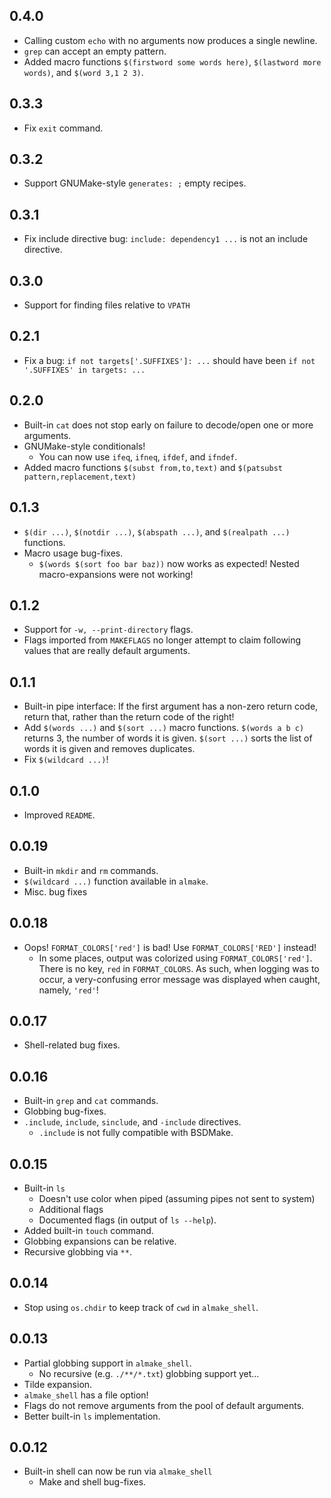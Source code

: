 ## 0.4.0
 * Calling custom `echo` with no arguments now produces a single newline.
 * `grep` can accept an empty pattern.
 * Added macro functions `$(firstword some words here)`, `$(lastword more words)`, and `$(word 3,1 2 3)`.

## 0.3.3
 * Fix `exit` command.

## 0.3.2
 * Support GNUMake-style `generates: ;` empty recipes.

## 0.3.1
 * Fix include directive bug: `include: dependency1 ...` is not an include directive.

## 0.3.0
 * Support for finding files relative to `VPATH`

## 0.2.1
 * Fix a bug: `if not targets['.SUFFIXES']: ...` should have been `if not '.SUFFIXES' in targets: ...` 

## 0.2.0
 * Built-in `cat` does not stop early on failure to decode/open one or more arguments.
 * GNUMake-style conditionals!
    * You can now use `ifeq`, `ifneq`, `ifdef`, and `ifndef`.
 * Added macro functions `$(subst from,to,text)` and `$(patsubst pattern,replacement,text)`

## 0.1.3
 * `$(dir ...)`, `$(notdir ...)`, `$(abspath ...)`, and `$(realpath ...)` functions.
 * Macro usage bug-fixes.
    * `$(words $(sort foo bar baz))` now works as expected! Nested macro-expansions were not working!

## 0.1.2
 * Support for `-w, --print-directory` flags.
 * Flags imported from `MAKEFLAGS` no longer attempt to claim following values that are really default arguments.

## 0.1.1
 * Built-in pipe interface: If the first argument has a non-zero return code, return that, rather than the return code of the right!
 * Add `$(words ...)` and `$(sort ...)` macro functions. `$(words a b c)` returns 3, the number of words it is given. `$(sort ...)` sorts the  list of words it is given and removes duplicates.
 * Fix `$(wildcard ...)`!

## 0.1.0
 * Improved `README`.

## 0.0.19
 * Built-in `mkdir` and `rm` commands.
 * `$(wildcard ...)` function available in `almake`.
 * Misc. bug fixes 

## 0.0.18
 * Oops! `FORMAT_COLORS['red']` is bad! Use `FORMAT_COLORS['RED']` instead!
    * In some places, output was colorized using `FORMAT_COLORS['red']`. There is no key, `red` in `FORMAT_COLORS`. As such, when logging was to occur, a very-confusing error message was displayed when caught, namely, `'red'`!

## 0.0.17
 * Shell-related bug fixes.

## 0.0.16
 * Built-in `grep` and `cat` commands.
 * Globbing bug-fixes.
 * `.include`, `include`, `sinclude`, and `-include` directives.
    * `.include` is not fully compatible with BSDMake.

## 0.0.15
 * Built-in `ls`
    * Doesn't use color when piped (assuming pipes not sent to system)
    * Additional flags
    * Documented flags (in output of `ls --help`).
 * Added built-in `touch` command.
 * Globbing expansions can be relative.
 * Recursive globbing via `**`.

## 0.0.14
 * Stop using `os.chdir` to keep track of `cwd` in `almake_shell`.

## 0.0.13
 * Partial globbing support in `almake_shell`.
    * No recursive (e.g. `./**/*.txt`) globbing support yet...
 * Tilde expansion.
 * `almake_shell` has a file option!
 * Flags do not remove arguments from the pool of default arguments.
 * Better built-in `ls` implementation.

## 0.0.12
 * Built-in shell can now be run via `almake_shell`
    * Make and shell bug-fixes.
